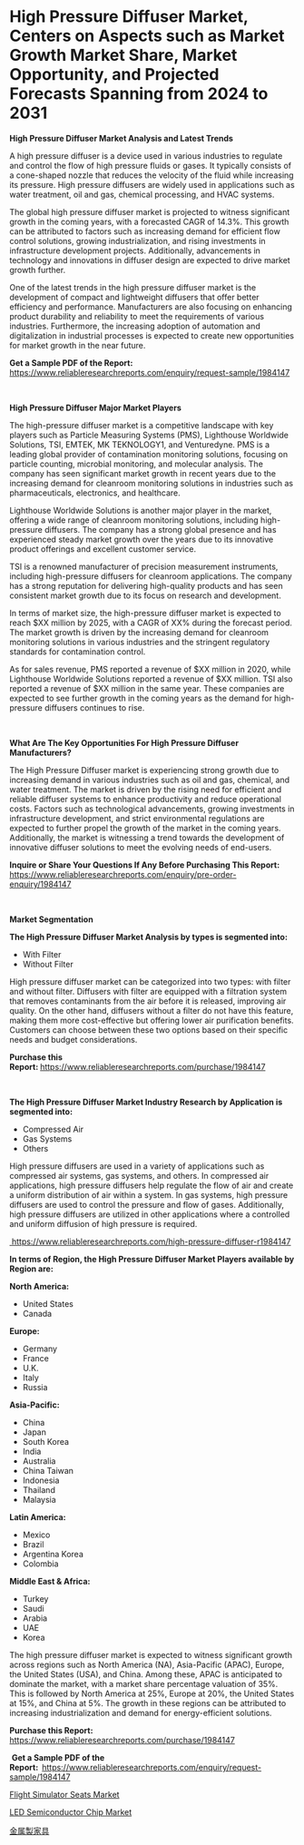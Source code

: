 <p><h1>High Pressure Diffuser Market, Centers on Aspects such as Market Growth Market Share, Market Opportunity, and Projected Forecasts Spanning from 2024 to 2031</h1></p><p><strong>High Pressure Diffuser Market Analysis and Latest Trends</strong></p>
<p><p>A high pressure diffuser is a device used in various industries to regulate and control the flow of high pressure fluids or gases. It typically consists of a cone-shaped nozzle that reduces the velocity of the fluid while increasing its pressure. High pressure diffusers are widely used in applications such as water treatment, oil and gas, chemical processing, and HVAC systems.</p><p>The global high pressure diffuser market is projected to witness significant growth in the coming years, with a forecasted CAGR of 14.3%. This growth can be attributed to factors such as increasing demand for efficient flow control solutions, growing industrialization, and rising investments in infrastructure development projects. Additionally, advancements in technology and innovations in diffuser design are expected to drive market growth further.</p><p>One of the latest trends in the high pressure diffuser market is the development of compact and lightweight diffusers that offer better efficiency and performance. Manufacturers are also focusing on enhancing product durability and reliability to meet the requirements of various industries. Furthermore, the increasing adoption of automation and digitalization in industrial processes is expected to create new opportunities for market growth in the near future.</p></p>
<p><strong>Get a Sample PDF of the Report:&nbsp;</strong> <a href="https://www.reliableresearchreports.com/enquiry/request-sample/1984147">https://www.reliableresearchreports.com/enquiry/request-sample/1984147</a></p>
<p>&nbsp;</p>
<p><strong>High Pressure Diffuser Major Market Players</strong></p>
<p><p>The high-pressure diffuser market is a competitive landscape with key players such as Particle Measuring Systems (PMS), Lighthouse Worldwide Solutions, TSI, EMTEK, MK TEKNOLOGY1, and Venturedyne. PMS is a leading global provider of contamination monitoring solutions, focusing on particle counting, microbial monitoring, and molecular analysis. The company has seen significant market growth in recent years due to the increasing demand for cleanroom monitoring solutions in industries such as pharmaceuticals, electronics, and healthcare.</p><p>Lighthouse Worldwide Solutions is another major player in the market, offering a wide range of cleanroom monitoring solutions, including high-pressure diffusers. The company has a strong global presence and has experienced steady market growth over the years due to its innovative product offerings and excellent customer service.</p><p>TSI is a renowned manufacturer of precision measurement instruments, including high-pressure diffusers for cleanroom applications. The company has a strong reputation for delivering high-quality products and has seen consistent market growth due to its focus on research and development.</p><p>In terms of market size, the high-pressure diffuser market is expected to reach $XX million by 2025, with a CAGR of XX% during the forecast period. The market growth is driven by the increasing demand for cleanroom monitoring solutions in various industries and the stringent regulatory standards for contamination control.</p><p>As for sales revenue, PMS reported a revenue of $XX million in 2020, while Lighthouse Worldwide Solutions reported a revenue of $XX million. TSI also reported a revenue of $XX million in the same year. These companies are expected to see further growth in the coming years as the demand for high-pressure diffusers continues to rise.</p></p>
<p>&nbsp;</p>
<p><strong>What Are The Key Opportunities For High Pressure Diffuser Manufacturers?</strong></p>
<p><p>The High Pressure Diffuser market is experiencing strong growth due to increasing demand in various industries such as oil and gas, chemical, and water treatment. The market is driven by the rising need for efficient and reliable diffuser systems to enhance productivity and reduce operational costs. Factors such as technological advancements, growing investments in infrastructure development, and strict environmental regulations are expected to further propel the growth of the market in the coming years. Additionally, the market is witnessing a trend towards the development of innovative diffuser solutions to meet the evolving needs of end-users.</p></p>
<p><strong>Inquire or Share Your Questions If Any Before Purchasing This Report:</strong> <a href="https://www.reliableresearchreports.com/enquiry/pre-order-enquiry/1984147">https://www.reliableresearchreports.com/enquiry/pre-order-enquiry/1984147</a></p>
<p>&nbsp;</p>
<p><strong>Market Segmentation</strong></p>
<p><strong>The High Pressure Diffuser Market Analysis by types is segmented into:</strong></p>
<p><ul><li>With Filter</li><li>Without Filter</li></ul></p>
<p><p>High pressure diffuser market can be categorized into two types: with filter and without filter. Diffusers with filter are equipped with a filtration system that removes contaminants from the air before it is released, improving air quality. On the other hand, diffusers without a filter do not have this feature, making them more cost-effective but offering lower air purification benefits. Customers can choose between these two options based on their specific needs and budget considerations.</p></p>
<p><strong>Purchase this Report:&nbsp;</strong><a href="https://www.reliableresearchreports.com/purchase/1984147">https://www.reliableresearchreports.com/purchase/1984147</a></p>
<p>&nbsp;</p>
<p><strong>The High Pressure Diffuser Market Industry Research by Application is segmented into:</strong></p>
<p><ul><li>Compressed Air</li><li>Gas Systems</li><li>Others</li></ul></p>
<p><p>High pressure diffusers are used in a variety of applications such as compressed air systems, gas systems, and others. In compressed air applications, high pressure diffusers help regulate the flow of air and create a uniform distribution of air within a system. In gas systems, high pressure diffusers are used to control the pressure and flow of gases. Additionally, high pressure diffusers are utilized in other applications where a controlled and uniform diffusion of high pressure is required.</p></p>
<p><a href="https://www.reliableresearchreports.com/high-pressure-diffuser-r1984147">&nbsp;https://www.reliableresearchreports.com/high-pressure-diffuser-r1984147</a></p>
<p><strong>In terms of Region, the High Pressure Diffuser Market Players available by Region are:</strong></p>
<p>
    <p> <strong> North America: </strong>
        <ul>
            <li>United States</li>
            <li>Canada</li>
        </ul>
        </p> 
    <p> <strong> Europe: </strong>
        <ul>
            <li>Germany</li>
            <li>France</li>
            <li>U.K.</li>
            <li>Italy</li>
            <li>Russia</li>
        </ul>
        </p> 
    <p> <strong> Asia-Pacific: </strong>
        <ul>
            <li>China</li>
            <li>Japan</li>
            <li>South Korea</li>
            <li>India</li>
            <li>Australia</li>
            <li>China Taiwan</li>
            <li>Indonesia</li>
            <li>Thailand</li>
            <li>Malaysia</li>
        </ul>
        </p> 
    <p> <strong> Latin America: </strong>
        <ul>
            <li>Mexico</li>
            <li>Brazil</li>
            <li>Argentina Korea</li>
            <li>Colombia</li>
        </ul>
        </p> 
    <p> <strong> Middle East & Africa: </strong>
        <ul>
            <li>Turkey</li>
            <li>Saudi</li>
            <li>Arabia</li>
            <li>UAE</li>
            <li>Korea</li>
        </ul>
    </p>
    </p>
<p><p>The high pressure diffuser market is expected to witness significant growth across regions such as North America (NA), Asia-Pacific (APAC), Europe, the United States (USA), and China. Among these, APAC is anticipated to dominate the market, with a market share percentage valuation of 35%. This is followed by North America at 25%, Europe at 20%, the United States at 15%, and China at 5%. The growth in these regions can be attributed to increasing industrialization and demand for energy-efficient solutions.</p></p>
<p><strong>Purchase this Report: </strong><a href="https://www.reliableresearchreports.com/purchase/1984147">https://www.reliableresearchreports.com/purchase/1984147</a></p>
<p>&nbsp;<strong>Get a Sample PDF of the Report:&nbsp;&nbsp;</strong><a href="https://www.reliableresearchreports.com/enquiry/request-sample/1984147">https://www.reliableresearchreports.com/enquiry/request-sample/1984147</a></p>
<p><strong></strong></p>
<p><p><a href="https://github.com/okotobwrhuteie/Market-Research-Report-List-2/blob/main/flight-simulator-seats-market.md">Flight Simulator Seats Market</a></p><p><a href="https://full-wildebeest-80b.notion.site/LED-Semiconductor-Chip-Market-Exploring-Market-Share-Market-Trends-and-Future-Growth-9b320ca2628d4eeba9e4370a0a27568b">LED Semiconductor Chip Market</a></p><p><a href="https://github.com/SarahFahey88/Market-Research-Report-List-1/blob/main/486523627626.md">金属製家具</a></p></p>